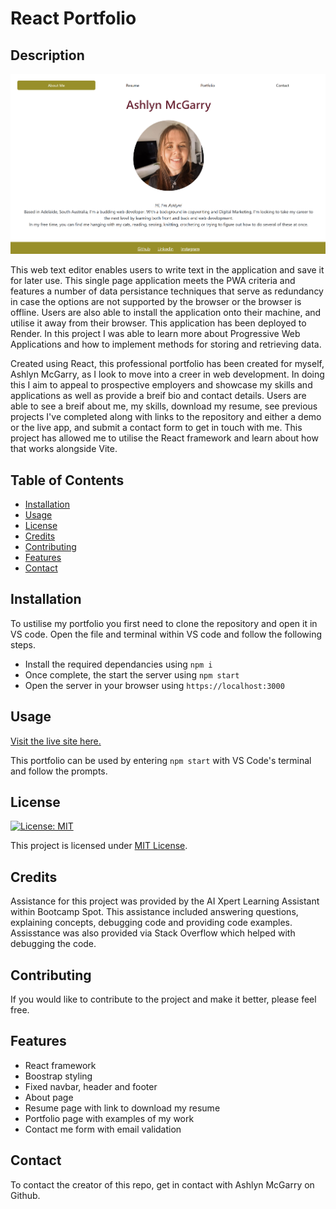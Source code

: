 # React Portfolio

## Description

![portfolio 1](./src/assets/portfolio%20screenshot.png)

This web text editor enables users to write text in the application and save it for later use. This single page application meets the PWA criteria and features a number of data persistance techniques that serve as redundancy in case the options are not supported by the browser or the browser is offline. Users are also able to install the application onto their machine, and utilise it away from their browser. This application has been deployed to Render. In this project I was able to learn more about Progressive Web Applications and how to implement methods for storing and retrieving data.

Created using React, this professional portfolio has been created for myself, Ashlyn McGarry, as I look to move into a creer in web development. In doing this I aim to appeal to prospective employers and showcase my skills and applications as well as provide a breif bio and contact details. Users are able to see a breif about me, my skills, download my resume, see previous projects I've completed along with links to the repository and either a demo or the live app, and submit a contact form to get in touch with me. This project has allowed me to utilise the React framework and learn about how that works alongside Vite.

## Table of Contents

- [Installation](#installation)
- [Usage](#usage)
- [License](#license)
- [Credits](#credits)
- [Contributing](#contributing)
- [Features](#features)
- [Contact](#Contact)

## Installation

To ustilise my portfolio you first need to clone the repository and open it in VS code. Open the file and terminal within VS code and follow the following steps.

- Install the required dependancies using `npm i`
- Once complete, the start the server using `npm start`
- Open the server in your browser using `https://localhost:3000`

## Usage

[Visit the live site here.](https://ashlynmcgarry-react-portfolio.netlify.app/)

This portfolio can be used by entering `npm start` with VS Code's terminal and follow the prompts.

## License

[![License: MIT](https://img.shields.io/badge/License-MIT-yellow.svg)](https://opensource.org/licenses/MIT)

This project is licensed under [MIT License](https://opensource.org/licenses/MIT).

## Credits

Assistance for this project was provided by the AI Xpert Learning Assistant within Bootcamp Spot. This assistance included answering questions, explaining concepts, debugging code and providing code examples. Assisstance was also provided via Stack Overflow which helped with debugging the code.

## Contributing

If you would like to contribute to the project and make it better, please feel free.

## Features

- React framework
- Boostrap styling
- Fixed navbar, header and footer
- About page
- Resume page with link to download my resume
- Portfolio page with examples of my work
- Contact me form with email validation

## Contact

To contact the creator of this repo, get in contact with Ashlyn McGarry on Github.
